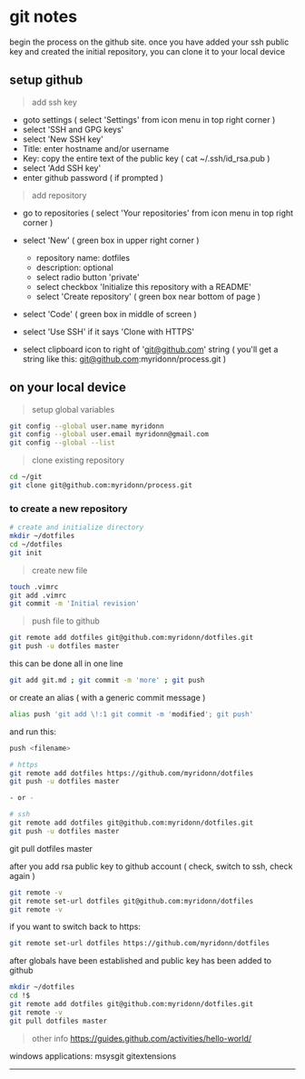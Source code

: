 # git notes
begin the process on the github site.  once you have added your ssh public key and created the initial repository, you can clone it to your local device

## setup github
> add ssh key
- goto settings  ( select 'Settings' from icon menu in top right corner )
- select 'SSH and GPG keys'
- select 'New SSH key'
- Title: enter hostname and/or username
- Key: copy the entire text of the public key  ( cat ~/.ssh/id_rsa.pub )
- select 'Add SSH key'
- enter github password  ( if prompted )

> add repository
- go to repositories  ( select 'Your repositories' from icon menu in top right corner )
- select 'New'  ( green box in upper right corner )

	- repository name: dotfiles
	- description: optional
	- select radio button 'private'
	- select checkbox 'Initialize this repository with a README'
	- select 'Create repository'  ( green box near bottom of page )

- select 'Code'  ( green box in middle of screen )
- select 'Use SSH' if it says 'Clone with HTTPS'
- select clipboard icon to right of 'git@github.com' string
	( you'll get a string like this:  git@github.com:myridonn/process.git )

## on your local device
> setup global variables
```sh
git config --global user.name myridonn
git config --global user.email myridonn@gmail.com
git config --global --list
```

> clone existing repository
```sh
cd ~/git
git clone git@github.com:myridonn/process.git
```

### to create a new repository
```sh
# create and initialize directory
mkdir ~/dotfiles
cd ~/dotfiles
git init
```
> create new file
```sh
touch .vimrc
git add .vimrc
git commit -m 'Initial revision'
```
> push file to github
```sh
git remote add dotfiles git@github.com:myridonn/dotfiles.git
git push -u dotfiles master
```

this can be done all in one line
```sh
git add git.md ; git commit -m 'more' ; git push
```
or create an alias ( with a generic commit message )
```sh
alias push 'git add \!:1 git commit -m 'modified'; git push'
```
and run this:
```sh
push <filename>
```

```sh
# https
git remote add dotfiles https://github.com/myridonn/dotfiles
git push -u dotfiles master

- or -

# ssh
git remote add dotfiles git@github.com:myridonn/dotfiles.git
git push -u dotfiles master
```

git pull dotfiles master

after you add rsa public key to github account  ( check, switch to ssh, check again )
```sh
git remote -v
git remote set-url dotfiles git@github.com:myridonn/dotfiles
git remote -v
```

if you want to switch back to https:
```sh
git remote set-url dotfiles https://github.com/myridonn/dotfiles
```

after globals have been established and public key has been added to github
```sh
mkdir ~/dotfiles
cd !$
git remote add dotfiles git@github.com:myridonn/dotfiles.git
git remote -v
git pull dotfiles master
```

>other info
https://guides.github.com/activities/hello-world/

windows applications: msysgit gitextensions

-------------------------------------------------------------------------------
